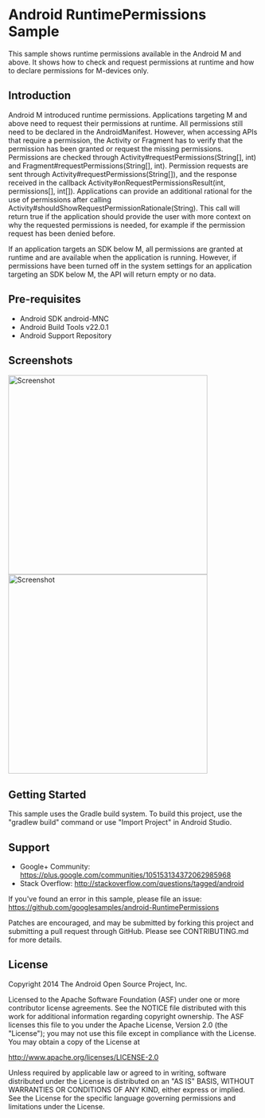 
Android RuntimePermissions Sample
===================================

This sample shows runtime permissions available in the Android M and above.
It shows how to check and request permissions at runtime and how to declare permissions for M-devices
only.

Introduction
------------

Android M introduced runtime permissions. Applications targeting M and above need to request their
permissions at runtime.
All permissions still need to be declared in the AndroidManifest. However, when accessing APIs that
require a permission, the Activity or Fragment has to verify that the permission has been granted
or request the missing permissions. Permissions are checked through
Activity#requestPermissions(String[], int) and Fragment#requestPermissions(String[], int).
Permission requests are sent through Activity#requestPermissions(String[]), and the response
received in the callback Activity#onRequestPermissionsResult(int, permissions[], int[]).
Applications can provide an additional rational for the use of permissions after calling
Activity#shouldShowRequestPermissionRationale(String). This call will return true if the
application should provide the user with more context on why the requested permissions is needed,
for example if the permission request has been denied before.

If an application targets an SDK below M, all permissions are granted at runtime and are available
when the application is running. However, if permissions have been turned off in the system settings
for an application targeting an SDK below M, the API will return empty or no data.

Pre-requisites
--------------

- Android SDK android-MNC
- Android Build Tools v22.0.1
- Android Support Repository

Screenshots
-------------

<img src="screenshots/screenshot-1.png" height="400" alt="Screenshot"/> <img src="screenshots/screenshot-2.png" height="400" alt="Screenshot"/> 

Getting Started
---------------

This sample uses the Gradle build system. To build this project, use the
"gradlew build" command or use "Import Project" in Android Studio.

Support
-------

- Google+ Community: https://plus.google.com/communities/105153134372062985968
- Stack Overflow: http://stackoverflow.com/questions/tagged/android

If you've found an error in this sample, please file an issue:
https://github.com/googlesamples/android-RuntimePermissions

Patches are encouraged, and may be submitted by forking this project and
submitting a pull request through GitHub. Please see CONTRIBUTING.md for more details.

License
-------

Copyright 2014 The Android Open Source Project, Inc.

Licensed to the Apache Software Foundation (ASF) under one or more contributor
license agreements.  See the NOTICE file distributed with this work for
additional information regarding copyright ownership.  The ASF licenses this
file to you under the Apache License, Version 2.0 (the "License"); you may not
use this file except in compliance with the License.  You may obtain a copy of
the License at

http://www.apache.org/licenses/LICENSE-2.0

Unless required by applicable law or agreed to in writing, software
distributed under the License is distributed on an "AS IS" BASIS, WITHOUT
WARRANTIES OR CONDITIONS OF ANY KIND, either express or implied.  See the
License for the specific language governing permissions and limitations under
the License.
